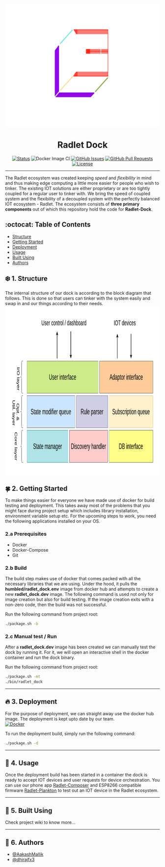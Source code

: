 <p align="center">
  <a href="" rel="noopener">
 <img width=660px height=400px src="./docs/lattice.png" alt="Project logo"></a>
</p>

<h1 align="center">Radlet Dock</h1>

<div align="center">

[![Status](https://img.shields.io/badge/status-active-success.svg)]()
![Docker Image CI](https://github.com/Radlet/radlet-dock/workflows/Docker%20Image%20CI/badge.svg?branch=add_submodule_cpr)
[![GitHub Issues](https://img.shields.io/github/issues/Radlet/radlet-dock)](https://github.com/Radlet/radlet-dock/issues)
[![GitHub Pull Requests](https://img.shields.io/github/issues-pr/Radlet/radlet-dock)](https://github.com/Radlet/radlet-dock/pulls)
[![License](https://img.shields.io/badge/license-MIT-blue.svg)](/LICENSE)

</div>

---

The Radlet ecosystem was created keeping *speed* and *flexibility* in mind and thus making edge computing a little more easier for people who wish to tinker. The existing IOT solutions are either proprietary or are too tightly coupled for a regular user to tinker with. We bring the speed of coupled system and the flexibility of a decoupled system with the perfectly balanced IOT ecosystem - Radlet. The ecosystem consists of **three primary components** out of which this repository hold the code for **Radlet-Dock**.
    <br> 


## :octocat: Table of Contents

- [Structure](#structure)
- [Getting Started](#getting_started)
- [Deployment](#deployment)
- [Usage](#usage)
- [Built Using](#built_using)
- [Authors](#authors)

## :snowflake: 1. Structure <a name = "structure"></a>

The internal structure of our dock is according to the block diagram that follows. This is done so that users can tinker with the system easily and swap in and our things according to their needs.
<img width=800px height=550px src="./docs/prototype.png" alt="Project Plan"></a>

## :four_leaf_clover: 2. Getting Started <a name = "getting_started"></a>

To make things easier for everyone we have made use of docker for build testing and deployment. This takes away most of the problems that you might face during project setup which includes library installation, environment variable setup etc. For the upcoming steps to work, you need the following applications installed on your OS.

### 2.a Prerequisites

- Docker
- Docker-Compose
- Git

### 2.b Build

The build step makes use of docker that comes packed with all the necessary libraries that we are using. Under the hood, it pulls the **humbled/radlet_dock.env** image from docker hub and attempts to create a new **radlet_dock.dev**  image. The following command is used not only for image creation but also for build testing. If the image creation exits with a non-zero code, then the build was not successful.  
  
Run the following command from project root:
```bash
./package.sh -b
```
  
### 2.c Manual test / Run

After a **radlet_dock.dev** image has been created we can manually test the dock by running it. For it, we will open an interactive shell in the docker container and run the dock binary.  
  
Run the following command from project root:
```bash
./package.sh -mt
./bin/radlet_dock
```  
  
---  

## :fire: 3. Deployment <a name = "deployment"></a>

For the purpose of deployment, we can straight away use the docker hub image. The deployment is kept upto date by our team.  
[![Docker](https://img.shields.io/docker/pulls/radlet/radlet_dock?style=for-the-badge)](https://hub.docker.com/repository/docker/radlet/radlet_dock)  
  
To run the deployment build, simply run the following command:
```bash
./package.sh -d
```  
---

## :closed_book: 4. Usage <a name="usage"></a>

Once the deployment build has been started in a container the dock is ready to accept IOT devices and user requests for device orchestration. You can use our phone app [Radlet-Composer](https://github.com/Radlet/radlet-composer) and ESP8266 compatible firmware [Radlet-Plankton](https://github.com/Radlet/radlet-plankton) to test out an IOT device in the Radlet ecosystem.

---

## :nail_care: 5. Built Using <a name = "built_using"></a>

Check project wiki to know more...

---

## :hammer: 6. Authors <a name = "authors"></a>

- [@AakashMallik](https://github.com/AakashMallik)  
- [@dhirajfx3](https://github.com/dhirajfx3)
